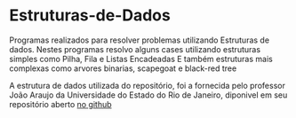 # Estruturas-de-Dados
Programas realizados para resolver problemas utilizando Estruturas de dados.
Nestes programas resolvo alguns cases utilizando estruturas simples como Pilha, Fila e Listas Encadeadas
E também estruturas mais complexas como arvores binarias, scapegoat e black-red tree 

A estrutura de dados utilizada do repositório, foi a fornecida pelo professor João Araujo da Universidade do Estado do Rio de Janeiro, diponivel em seu repositório aberto [no github](https://github.com/jaraujouerj/Estruturas-de-Dados-Abertos)
